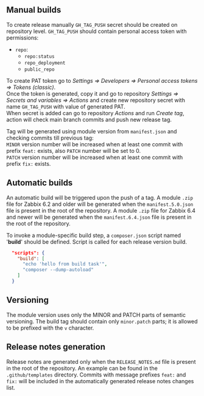 ## Manual builds

To create release manually `GH_TAG_PUSH` secret should be created on repository level. `GH_TAG_PUSH` should contain personal access token with permissions:

- `repo`:
  - `repo:status`
  - `repo_deployment`
  - `public_repo`

To create PAT token go to *Settings ⇒ Developers ⇒ Personal access tokens ⇒ Tokens (classic)*. \
Once the token is generated, copy it and go to repository *Settings ⇒ Secrets and variables ⇒ Actions* and create new repository secret with name `GH_TAG_PUSH` with value of generated PAT. \
When secret is added can go to repository *Actions* and run *Create tag*, action will check main branch commits and push new release tag.

Tag will be generated using module version from `manifest.json` and checking commits till previous tag: \
`MINOR` version number will be increased when at least one commit with prefix `feat:` exists, also `PATCH` number will be set to 0. \
`PATCH` version number will be increased when at least one commit with prefix `fix:` exists.

## Automatic builds

An automatic build will be triggered upon the push of a tag.
A module `.zip` file for Zabbix 6.2 and older will be generated when the `manifest.5.0.json` file is present in the root of the repository.
A module `.zip` file for Zabbix 6.4 and newer will be generated when the `manifest.6.4.json` file is present in the root of the repository.

To invoke a module-specific build step, a `composer.json` script named '**build**' should be defined. Script is called for each release version build.
```json
  "scripts": {
    "build": [
      "echo 'hello from build task'",
      "composer --dump-autoload"
    ]
  }
```

## Versioning

The module version uses only the MINOR and PATCH parts of semantic versioning.
The build tag should contain only `minor.patch` parts; it is allowed to be prefixed with the `v` character.

## Release notes generation

Release notes are generated only when the `RELEASE_NOTES.md` file is present in the root of the repository. An example can be found in the `.github/templates` directory.
Commits with message prefixes `feat:` and `fix:` will be included in the automatically generated release notes changes list.
